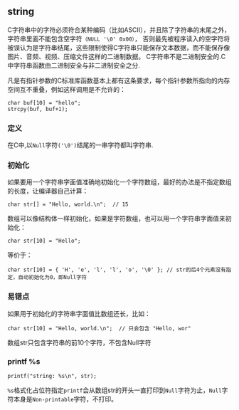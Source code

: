 ## string

C字符串中的字符必须符合某种编码（比如ASCII），并且除了字符串的末尾之外，字符串里面不能包含空字符`（NULL '\0' 0x00）`，
否则最先被程序读入的空字符将被误认为是字符串结尾，这些限制使得C字符串只能保存文本数据，而不能保存像图片、音频、视频、压缩文件这样的二进制数据。
C字符串不是二进制安全的.C中字符串函数由二进制安全与非二进制安全之分.

凡是有指针参数的C标准库函数基本上都有这条要求，每个指针参数所指向的内存空间互不重叠，例如这样调用是不允许的：

    char buf[10] = "hello";
    strcpy(buf, buf+1);
    
### 定义

在C中,以`Null`字符`('\0')`结尾的一串字符都叫字符串.

### 初始化

如果要用一个字符串字面值准确地初始化一个字符数组，最好的办法是不指定数组的长度，让编译器自己计算：

    char str[] = "Hello, world.\n";  // 15

数组可以像结构体一样初始化，如果是字符数组，也可以用一个字符串字面值来初始化：

    char str[10] = "Hello";

等价于：

    char str[10] = { 'H', 'e', 'l', 'l', 'o', '\0' }; // str的后4个元素没有指定，自动初始化为0，即Null字符

### 易错点

如果用于初始化的字符串字面值比数组还长，比如：

    char str[10] = "Hello, world.\n";  // 只会包含 "Hello, wor"

数组str只包含字符串的前10个字符，不包含Null字符

### printf %s

    printf("string: %s\n", str);

`%s`格式化占位符指定`printf`会从数组str的开头一直打印到`Null`字符为止，`Null`字符本身是`Non-printable`字符，不打印。